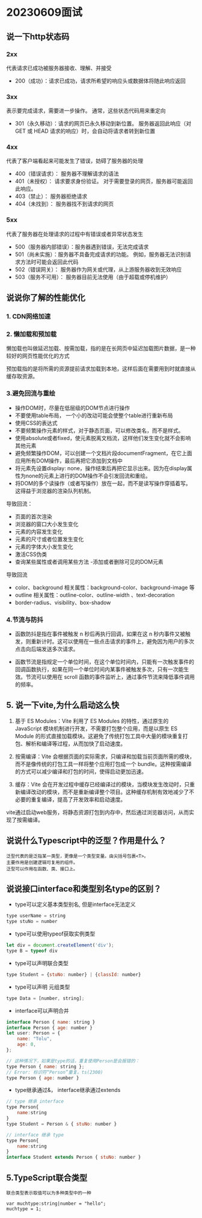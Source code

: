 # 20230609面试

## 说一下http状态码

### 2xx
代表请求已成功被服务器接收、理解、并接受

- 200（成功）：请求已成功，请求所希望的响应头或数据体将随此响应返回

### 3xx
表示要完成请求，需要进一步操作。 通常，这些状态代码用来重定向

- 301（永久移动）：请求的网页已永久移动到新位置。 服务器返回此响应（对 GET 或 HEAD 请求的响应）时，会自动将请求者转到新位置

### 4xx
代表了客户端看起来可能发生了错误，妨碍了服务器的处理

- 400（错误请求）： 服务器不理解请求的语法
- 401（未授权）： 请求要求身份验证。 对于需要登录的网页，服务器可能返回此响应。
- 403（禁止）： 服务器拒绝请求
- 404（未找到）： 服务器找不到请求的网页

### 5xx
代表了服务器在处理请求的过程中有错误或者异常状态发生

- 500（服务器内部错误）：服务器遇到错误，无法完成请求
- 501（尚未实施）：服务器不具备完成请求的功能。 例如，服务器无法识别请求方法时可能会返回此代码
- 502（错误网关）： 服务器作为网关或代理，从上游服务器收到无效响应
- 503（服务不可用）： 服务器目前无法使用（由于超载或停机维护）

## 说说你了解的性能优化


### 1. CDN网络加速

### 2. 懒加载和预加载
懒加载也叫做延迟加载、按需加载，指的是在长网页中延迟加载图片数据，是一种较好的网页性能优化的方式

预加载指的是将所需的资源提前请求加载到本地，这样后面在需要用到时就直接从缓存取资源。

### 3.避免回流与重绘

- 操作DOM时，尽量在低层级的DOM节点进行操作
- 不要使用table布局， 一个小的改动可能会使整个table进行重新布局
- 使用CSS的表达式
- 不要频繁操作元素的样式，对于静态页面，可以修改类名，而不是样式。
- 使用absolute或者fixed，使元素脱离文档流，这样他们发生变化就不会影响其他元素
- 避免频繁操作DOM，可以创建一个文档片段documentFragment，在它上面应用所有DOM操作，最后再把它添加到文档中
- 将元素先设置display: none，操作结束后再把它显示出来。因为在display属性为none的元素上进行的DOM操作不会引发回流和重绘。
- 将DOM的多个读操作（或者写操作）放在一起，而不是读写操作穿插着写。这得益于浏览器的渲染队列机制。


导致回流：
- 页面的首次渲染
- 浏览器的窗口大小发生变化
- 元素的内容发生变化
- 元素的尺寸或者位置发生变化
- 元素的字体大小发生变化
- 激活CSS伪类
- 查询某些属性或者调用某些方法
-添加或者删除可见的DOM元素

导致回流
- color、background 相关属性：background-color、background-image 等
- outline 相关属性：outline-color、outline-width 、text-decoration
- border-radius、visibility、box-shadow

### 4.节流与防抖

- 函数防抖是指在事件被触发 n 秒后再执行回调，如果在这 n 秒内事件又被触发，则重新计时。这可以使用在一些点击请求的事件上，避免因为用户的多次点击向后端发送多次请求。

- 函数节流是指规定一个单位时间，在这个单位时间内，只能有一次触发事件的回调函数执行，如果在同一个单位时间内某事件被触发多次，只有一次能生效。节流可以使用在 scroll 函数的事件监听上，通过事件节流来降低事件调用的频率。

## 5. 说一下vite,为什么启动这么快

1. 基于 ES Modules：Vite 利用了 ES Modules 的特性，通过原生的 JavaScript 模块机制进行开发，不需要打包整个应用，而是以原生 ES Module 的形式直接加载模块。这避免了传统打包工具中大量的模块重复打包、解析和编译等过程，从而加快了启动速度。

2. 按需编译：Vite 会根据页面的实际需求，只编译和加载当前页面所需的模块，而不是像传统的打包工具一样将整个应用打包成一个 bundle。这种按需编译的方式可以减少编译和打包的时间，使得启动更加迅速。

3. 缓存：Vite 会在开发过程中缓存已经编译过的模块，当模块发生改动时，只重新编译改动的模块，而不是重新编译整个项目。这种缓存机制有效地减少了不必要的重复编译，提高了开发效率和启动速度。

vite通过启动web服务，将静态资源打包到内存中，然后通过浏览器访问，从而实现了按需编译。


## 说说什么Typescript中的泛型？作用是什么？
```
泛型代表的是泛指某一类型，更像是一个类型变量。由尖括号包裹<T>。
主要作用是创建逻辑可复用的组件。
泛型可以作用在函数、类、接口上。

```

## 说说接口interface和类型别名type的区别？

- type可以定义基本类型别名, 但是interface无法定义
```js
type userName = string
type stuNo = number
```
- type可以使用typeof获取实例类型
```js
let div = document.createElement('div');
type B = typeof div
```

- type可以声明联合类型
```js
type Student = {stuNo: number} | {classId: number}
```

- type可以声明 元组类型
```js
type Data = [number, string];
```

- interface可以声明合并
```js
interface Person { name: string }
interface Person { age: number }
let user: Person = {
    name: "Tolu",
    age: 0,
};

// 这种情况下，如果是type的话，重复使用Person是会报错的：
type Person { name: string };  
// Error: 标识符“Person”重复。ts(2300)
type Person { age: number }
```

- type继承通过&， interface继承通过extends 
```js
// type 继承 interface
type Person{
    name:string
}
type Student = Person & { stuNo: number }

// interface 继承 type
type Person{
    name:string
}
interface Student extends Person { stuNo: number }
```

## 5.TypeScript联合类型
```
联合类型表示取值可以为多种类型中的一种

var muchtype:string|number = "hello";
muchtype = 1;
```